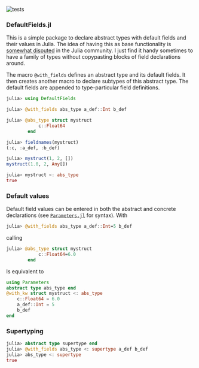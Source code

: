 ![tests](https://github.com/jkosata/DefaultFields.jl/workflows/tests/badge.svg?branch=master)

### DefaultFields.jl

This is a simple package to declare abstract types with default fields and their values in Julia. The idea of having this as base functionality is [somewhat disputed](https://github.com/JuliaLang/julia/issues/4935) in the Julia community. I just find it handy sometimes to have a family of types without copypasting blocks of field declarations around.

The macro `@with_fields` defines an abstract type and its default fields.
It then creates another macro to declare subtypes of this abstract type. The default fields are appended to type-particular field definitions.

```julia
julia> using DefaultFields

julia> @with_fields abs_type a_def::Int b_def

julia> @abs_type struct mystruct
            c::Float64
        end

julia> fieldnames(mystruct)
(:c, :a_def, :b_def)

julia> mystruct(1, 2, [])
mystruct(1.0, 2, Any[])

julia> mystruct <: abs_type
true
```

### Default values

Default field values can be entered in both the abstract and concrete declarations (see [`Parameters.jl`](https://github.com/mauro3/Parameters.jl) for syntax). With
```julia
julia> @with_fields abs_type a_def::Int=5 b_def
```
calling
```julia
julia> @abs_type struct mystruct
            c::Float64=6.0
        end
```
Is equivalent to

```julia
using Parameters
abstract type abs_type end
@with_kw struct mystruct <: abs_type
    c::Float64 = 6.0
    a_def::Int = 5
    b_def
end
```

### Supertyping

```julia
julia> abstract type supertype end
julia> @with_fields abs_type <: supertype a_def b_def
julia> abs_type <: supertype
true
```
